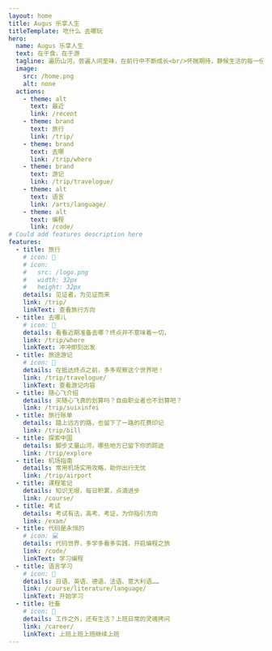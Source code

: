 ```yaml
---
layout: home
title: Augus 乐享人生
titleTemplate: 吃什么 去哪玩
hero:
  name: Augus 乐享人生
  text: 在于食，在于游
  tagline: 遍历山河，尝遍人间至味，在前行中不断成长<br/>怀揣期待，静候生活的每一份惊喜<br/>于此，<a href='/recent'>记录</a>平凡却独一无二的人生轨迹
  image:
    src: /home.png
    alt: none
  actions:
    - theme: alt
      text: 最近
      link: /recent     
    - theme: brand
      text: 旅行
      link: /trip/      
    - theme: brand
      text: 去哪
      link: /trip/where
    - theme: brand
      text: 游记
      link: /trip/travelogue/
    - theme: alt
      text: 语言
      link: /arts/language/      
    - theme: alt
      text: 编程
      link: /code/      
# Could add features description here
features:
  - title: 旅行
    # icon: 🚀
    # icon:
    #   src: /logo.png
    #   width: 32px
    #   height: 32px    
    details: 见证者，为见证而来
    link: /trip/
    linkText: 查看旅行方向
  - title: 去哪儿
    # icon: 🚀
    details: 看看近期准备去哪？终点并不意味着一切，
    link: /trip/where
    linkText: 冲冲即刻出发
  - title: 旅途游记
    # icon: 🚀
    details: 在抵达终点之前，多多观察这个世界吧！     
    link: /trip/travelogue/
    linkText: 查看游记内容  
  - title: 随心飞介绍
    details: 买随心飞真的划算吗？自由职业者也不划算吧？
    link: /trip/suixinfei
  - title: 旅行账单
    details: 踏上远方的路，也留下了一路的花费印记
    link: /trip/bill
  - title: 探索中国
    details: 脚步丈量山河，哪些地方已留下你的踪迹
    link: /trip/explore    
  - title: 机场指南
    details: 常用机场实用攻略，助你出行无忧
    link: /trip/airport
  - title: 课程笔记
    details: 知识无垠，每日积累，点滴进步
    link: /course/    
  - title: 考试
    details: 考试有法，高考、考证，为你指引方向
    link: /exam/
  - title: 代码是永恒的
    # icon: 💻
    details: 代码世界，多学多看多实践，开启编程之旅
    link: /code/
    linkText: 学习编程
  - title: 语言学习
    # icon: 🥂
    details: 日语、英语、德语、法语、意大利语……
    link: /course/literature/language/
    linkText: 开始学习    
  - title: 社畜
    # icon: 🥂
    details: 工作之外，还有生活？上班日常的灵魂拷问
    link: /career/
    linkText: 上班上班上班继续上班     
---
```

